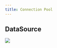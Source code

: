 ```yaml
---
title: Connection Pool
---
```


## DataSource

![](Spring/DataAccess/images/Pasted%20image%2020240814141347.png)